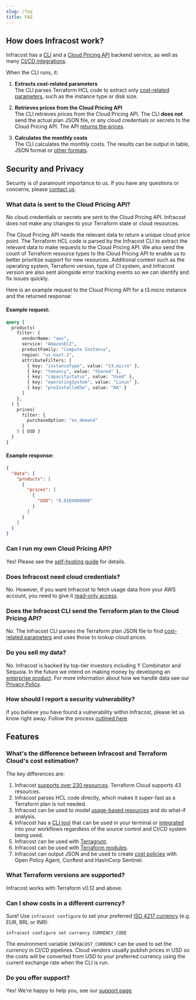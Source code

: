 ```yaml
---
slug: /faq
title: FAQ
---
```


## How does Infracost work?

Infracost has a [CLI](https://github.com/infracost/infracost) and a [Cloud Pricing API](https://github.com/infracost/cloud-pricing-api) backend service, as well as many [CI/CD integrations](/docs/integrations/cicd).

When the CLI runs, it:

1. **Extracts cost-related parameters**<br />
  The CLI parses Terraform HCL code to extract only [cost-related parameters](/docs/faq#example-request), such as the instance type or disk size.

2. **Retrieves prices from the Cloud Pricing API**<br />
  The CLI retrieves prices from the Cloud Pricing API. The CLI **does not** send the actual plan JSON file, or any cloud credentials or secrets to the Cloud Pricing API. The API [returns the prices](/docs/faq#example-response).

3. **Calculates the monthly costs**<br />
  The CLI calculates the monthly costs. The results can be output in table, JSON format or [other formats](/docs/features/cli_commands/#combined-output-formats).

## Security and Privacy

Security is of paramount importance to us. If you have any questions or concerns, please [contact us](mailto:hello@infracost.io).

### What data is sent to the Cloud Pricing API?

No cloud credentials or secrets are sent to the Cloud Pricing API. Infracost does not make any changes to your Terraform state or cloud resources.

The Cloud Pricing API needs the relevant data to return a unique cloud price point. The Terraform HCL code is parsed by the Infracost CLI to extract the relevant data to make requests to the Cloud Pricing API. We also send the count of Terraform resource types to the Cloud Pricing API to enable us to better prioritize support for new resources. Additional context such as the operating system, Terraform version, type of CI system, and Infracost version are also sent alongside error tracking events so we can identify and fix issues quickly.

Here is an example request to the Cloud Pricing API for a t3.micro instance and the returned response:

#### Example request:
```graphql
query {
  products(
    filter: {
      vendorName: "aws",
      service: "AmazonEC2",
      productFamily: "Compute Instance",
      region: "us-east-1",
      attributeFilters: [
        { key: "instanceType", value: "t3.micro" },
        { key: "tenancy", value: "Shared" },
        { key: "capacitystatus", value: "Used" },
        { key: "operatingSystem", value: "Linux" },
        { key: "preInstalledSw", value: "NA" }
      ]
    },
  ) {
    prices(
      filter: {
        purchaseOption: "on_demand"
      }
    ) { USD }
  }
}
```

#### Example response:
```json
{
  "data": {
    "products": [
      {
        "prices": [
          {
            "USD": "0.0104000000"
          }
        ]
      }
    ]
  }
}
```

### Can I run my own Cloud Pricing API?

Yes! Please see the [self-hosting guide](/docs/cloud_pricing_api/self_hosted) for details.

### Does Infracost need cloud credentials?

No. However, if you want Infracost to fetch usage data from your AWS account, you need to give it [read-only access](/docs/features/usage_based_resources/#credentials).

### Does the Infracost CLI send the Terraform plan to the Cloud Pricing API?

No. The Infracost CLI parses the Terraform plan JSON file to find [cost-related parameters](/docs/faq#example-request) and uses those to lookup cloud prices.

### Do you sell my data?

No. Infracost is backed by top-tier investors including Y Combinator and Sequoia. In the future we intend on making money by developing an [enterprise product](/pricing). For more information about how we handle data see our [Privacy Policy](/docs/privacy-policy).


### How should I report a security vulnerability?

If you believe you have found a vulnerability within Infracost, please let us know right away. Follow the process [outlined here](https://github.com/infracost/infracost/blob/master/SECURITY.md).

## Features

### What's the difference between Infracost and Terraform Cloud's cost estimation?

The key differences are:
1. Infracost [supports over 230 resources](/docs/supported_resources/overview). Terraform Cloud supports 43 resources.
2. Infracost parses HCL code directly, which makes it super-fast as a Terraform plan is not needed.
3. Infracost can be used to model [usage-based resources](/docs/features/usage_based_resources) and do what-if analysis.
4. Infracost has a [CLI tool](/docs#installation) that can be used in your terminal or [integrated](/docs/integrations/cicd) into your workflows regardless of the source control and CI/CD system being used.
5. Infracost can be used with [Terragrunt](/docs/features/terragrunt).
6. Infracost can be used with [Terraform modules](/docs/features/terraform_modules).
7. Infracost can output JSON and be used to create [cost policies](/docs/features/cost_policies) with Open Policy Agent, Conftest and HashiCorp Sentinel.

### What Terraform versions are supported?

Infracost works with Terraform v0.12 and above.

### Can I show costs in a different currency?

Sure! Use `infracost configure` to set your preferred [ISO 4217 currency](https://en.wikipedia.org/wiki/ISO_4217#Active_codes) (e.g. EUR, BRL or INR):
```shell
infracost configure set currency CURRENCY_CODE
```

The environment variable `INFRACOST_CURRENCY` can be used to set the currency in CI/CD pipelines. Cloud vendors usually publish prices in USD so the costs will be converted from USD to your preferred currency using the current exchange rate when the CLI is run.

### Do you offer support?

Yes! We're happy to help you, see our [support page](/docs/support).
